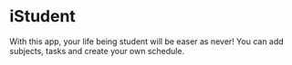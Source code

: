 <p align="center">
  <img src="https://user-images.githubusercontent.com/52314985/147781283-5f0e4c58-4edc-4349-b885-10a94a08c141.png" alt="" />
</p>

# iStudent

With this app, your life being student will be easer as never! You can add subjects, tasks and create your own schedule.

